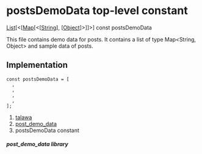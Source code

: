
<div>

# postsDemoData top-level constant

</div>


[List](https://api.flutter.dev/flutter/dart-core/List-class.html)[\<[[Map](https://api.flutter.dev/flutter/dart-core/Map-class.html)[\<[[String](https://api.flutter.dev/flutter/dart-core/String-class.html)],
[[Object](https://api.flutter.dev/flutter/dart-core/Object-class.html)]\>]]\>]
const postsDemoData



This file contains demo data for posts. It contains a list of type
Map\<String, Object\> and sample data of posts.



## Implementation

``` language-dart
const postsDemoData = [
  ,
  ,
  ,
  ,
];
```







1.  [talawa](../index.md)
2.  [post_demo_data](../demo_server_data_post_demo_data/)
3.  postsDemoData constant

##### post_demo_data library







